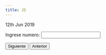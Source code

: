 ```yaml
---
title: JS
---
```


<p><time class="dt-published" datetime="2019-06-12T23:2:26-08:00">
<i class="fa fa-calendar"></i> 12th Jun 2019
</time></p>



<html lang="en">
<head>
 <link rel="stylesheet" href="https://alejandramontenegro.com/admin/pages/js" integrity="sha384-1q8mTJOASx8j1Au+a5WDVnPi2lkFfwwEAa8hDDdjZlpLegxhjVME1fgjWPGmkzs7" crossorigin="anonymous">
</head>
<body>
    
Ingrese numero: <input type="text" id="valor" onkeyup="myFunction()" >
<p id="nombre" style="color:Tomato;"></p>

<script type="text/javascript">
    function myFunction() {

    var max= document.getElementById("valor").value;
    //Imprimir figuras de triangulos formados por asteriscos con ciclo for
    var f,c;
    //triangulo rectangulo recto a derechas

    for (f=1;f<=max;f++)
    {
        for(c=1;c<=f;c++)
            document.write("*");
        document.write("<br>");
    }



    for (f=max;f>=1;f--)
    {
        for(c=1;c<=max-f;c++)
            document.write("&nbsp&nbsp");
        for(c=1;c<=f;c++)
            document.write("*");
        document.write("<br>");
    }
    document.write("<br>");
  }
</script>
</body>
</html>

<button onclick="location.href='https://alejandramontenegro.com/temas-or-tareas/bandera'">Siguiente</button>
<button onclick="location.href='https://alejandramontenegro.com/temas-or-flat-file-cms''">Anterior</button>

